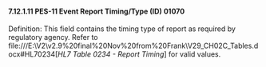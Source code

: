 #### 7.12.1.11 PES-11 Event Report Timing/Type (ID) 01070

Definition: This field contains the timing type of report as required by regulatory agency. Refer to file:///E:\V2\v2.9%20final%20Nov%20from%20Frank\V29_CH02C_Tables.docx#HL70234[_HL7 Table 0234 - Report Timing_] for valid values.
